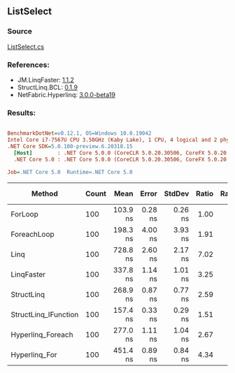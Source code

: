 ﻿## ListSelect

### Source
[ListSelect.cs](../LinqBenchmarks/ListSelect.cs)

### References:
- JM.LinqFaster: [1.1.2](https://www.nuget.org/packages/JM.LinqFaster/1.1.2)
- StructLinq.BCL: [0.1.9](https://www.nuget.org/packages/StructLinq.BCL/0.1.9)
- NetFabric.Hyperlinq: [3.0.0-beta19](https://www.nuget.org/packages/NetFabric.Hyperlinq/3.0.0-beta19)

### Results:
``` ini

BenchmarkDotNet=v0.12.1, OS=Windows 10.0.19042
Intel Core i7-7567U CPU 3.50GHz (Kaby Lake), 1 CPU, 4 logical and 2 physical cores
.NET Core SDK=5.0.100-preview.6.20318.15
  [Host]        : .NET Core 5.0.0 (CoreCLR 5.0.20.30506, CoreFX 5.0.20.30506), X64 RyuJIT
  .NET Core 5.0 : .NET Core 5.0.0 (CoreCLR 5.0.20.30506, CoreFX 5.0.20.30506), X64 RyuJIT

Job=.NET Core 5.0  Runtime=.NET Core 5.0  

```
|               Method | Count |     Mean |   Error |  StdDev | Ratio | RatioSD |  Gen 0 | Gen 1 | Gen 2 | Allocated |
|--------------------- |------ |---------:|--------:|--------:|------:|--------:|-------:|------:|------:|----------:|
|              ForLoop |   100 | 103.9 ns | 0.28 ns | 0.26 ns |  1.00 |    0.00 |      - |     - |     - |         - |
|          ForeachLoop |   100 | 198.3 ns | 4.00 ns | 3.93 ns |  1.91 |    0.04 |      - |     - |     - |         - |
|                 Linq |   100 | 728.8 ns | 2.60 ns | 2.17 ns |  7.02 |    0.03 | 0.0343 |     - |     - |      72 B |
|           LinqFaster |   100 | 337.8 ns | 1.14 ns | 1.01 ns |  3.25 |    0.01 | 0.2179 |     - |     - |     456 B |
|           StructLinq |   100 | 268.9 ns | 0.87 ns | 0.77 ns |  2.59 |    0.01 |      - |     - |     - |         - |
| StructLinq_IFunction |   100 | 157.4 ns | 0.33 ns | 0.29 ns |  1.51 |    0.00 |      - |     - |     - |         - |
|    Hyperlinq_Foreach |   100 | 277.0 ns | 1.11 ns | 1.04 ns |  2.67 |    0.01 |      - |     - |     - |         - |
|        Hyperlinq_For |   100 | 451.4 ns | 0.89 ns | 0.84 ns |  4.34 |    0.02 |      - |     - |     - |         - |
